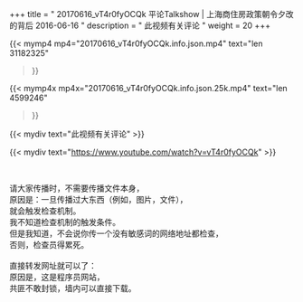 +++
title = " 20170616_vT4r0fyOCQk 平论Talkshow | 上海商住房政策朝令夕改的背后 2016-06-16 "
description = " 此视频有关评论 "
weight = 20
+++

{{< mymp4 mp4="20170616_vT4r0fyOCQk.info.json.mp4" 
text="len 31182325"
>}}

{{< mymp4x  mp4x="20170616_vT4r0fyOCQk.info.json.25k.mp4"
text="len 4599246"
>}}


{{< mydiv text="此视频有关评论" >}}
<br>

{{< mydiv text="https://www.youtube.com/watch?v=vT4r0fyOCQk" >}}


<br>

请大家传播时，不需要传播文件本身，<br>
原因是：一旦传播过大东西（例如，图片，文件），<br>
就会触发检查机制。<br>
我不知道检查机制的触发条件。<br>
但是我知道，不会说你传一个没有敏感词的网络地址都检查，<br>
否则，检查员得累死。<br><br>
直接转发网址就可以了：<br>
原因是，这是程序员网站，<br>
共匪不敢封锁，墙内可以直接下载。


